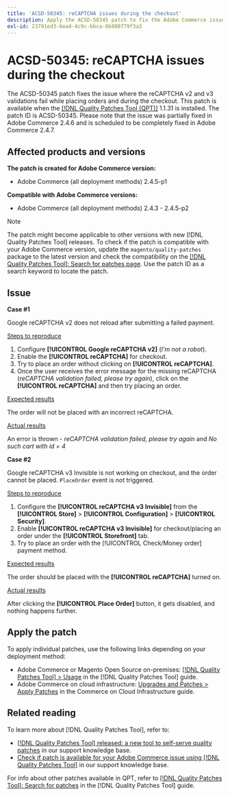 ```yaml
---
title: 'ACSD-50345: reCAPTCHA issues during the checkout'
description: Apply the ACSD-50345 patch to fix the Adobe Commerce issue where the reCAPTCHA v2 and v3 validations are failed while placing orders and during the checkout.
exl-id: 23791ed3-6ea4-4c9c-bbca-8b990779f3a3
---
```

# ACSD-50345: reCAPTCHA issues during the checkout

The ACSD-50345 patch fixes the issue where the reCAPTCHA v2 and v3 validations fail while placing orders and during the checkout. This patch is available when the [[!DNL Quality Patches Tool (QPT)]](/help/announcements/adobe-commerce-announcements/magento-quality-patches-released-new-tool-to-self-serve-quality-patches.md) 1.1.31 is installed. The patch ID is ACSD-50345. Please note that the issue was partially fixed in Adobe Commerce 2.4.6 and is scheduled to be completely fixed in Adobe Commerce 2.4.7.

## Affected products and versions

**The patch is created for Adobe Commerce version:**

* Adobe Commerce (all deployment methods) 2.4.5-p1

**Compatible with Adobe Commerce versions:**

* Adobe Commerce (all deployment methods) 2.4.3 - 2.4.5-p2

>[!NOTE]
>
>The patch might become applicable to other versions with new [!DNL Quality Patches Tool] releases. To check if the patch is compatible with your Adobe Commerce version, update the `magento/quality-patches` package to the latest version and check the compatibility on the [[!DNL Quality Patches Tool]: Search for patches page](https://experienceleague.adobe.com/tools/commerce-quality-patches/index.html). Use the patch ID as a search keyword to locate the patch.

## Issue

**Case #1**

Google reCAPTCHA v2 does not reload after submitting a failed payment.

<u>Steps to reproduce</u>

1. Configure **[!UICONTROL Google reCAPTCHA v2]** (*I'm not a robot*).
1. Enable the **[!UICONTROL reCAPTCHA]** for checkout.
1. Try to place an order without clicking on **[!UICONTROL reCAPTCHA]**.
1. Once the user receives the error message for the missing reCAPTCHA (*reCAPTCHA validation failed, please try again*), click on the **[!UICONTROL reCAPTCHA]** and then try placing an order.

<u>Expected results</u>

The order will not be placed with an incorrect reCAPTCHA.

<u>Actual results</u>

An error is thrown - *reCAPTCHA validation failed, please try again* and *No such cart with id = 4*

**Case #2**

Google reCAPTCHA v3 Invisible is not working on checkout, and the order cannot be placed. `PlaceOrder` event is not triggered.

<u>Steps to reproduce</u>

1. Configure the **[!UICONTROL reCAPTCHA v3 Invisible]** from the **[!UICONTROL Store]** > **[!UICONTROL Configuration]** > **[!UICONTROL Security]**.
1. Enable **[!UICONTROL reCAPTCHA v3 Invisible]** for checkout/placing an order under the **[!UICONTROL Storefront]** tab.
1. Try to place an order with the [!UICONTROL Check/Money order] payment method.

<u>Expected results</u>

The order should be placed with the **[!UICONTROL reCAPTCHA]** turned on.

<u>Actual results</u>

After clicking the **[!UICONTROL Place Order]** button, it gets disabled, and nothing happens further.

## Apply the patch

To apply individual patches, use the following links depending on your deployment method:

* Adobe Commerce or Magento Open Source on-premises: [[!DNL Quality Patches Tool] > Usage](https://experienceleague.adobe.com/docs/commerce-operations/tools/quality-patches-tool/usage.html) in the [!DNL Quality Patches Tool] guide.
* Adobe Commerce on cloud infrastructure: [Upgrades and Patches > Apply Patches](https://experienceleague.adobe.com/docs/commerce-cloud-service/user-guide/develop/upgrade/apply-patches.html) in the Commerce on Cloud Infrastructure guide.

## Related reading

To learn more about [!DNL Quality Patches Tool], refer to:

* [[!DNL Quality Patches Tool] released: a new tool to self-serve quality patches](/help/announcements/adobe-commerce-announcements/magento-quality-patches-released-new-tool-to-self-serve-quality-patches.md) in our support knowledge base.
* [Check if patch is available for your Adobe Commerce issue using [!DNL Quality Patches Tool]](/help/support-tools/patches-available-in-qpt-tool/check-patch-for-magento-issue-with-magento-quality-patches.md) in our support knowledge base.

For info about other patches available in QPT, refer to [[!DNL Quality Patches Tool]: Search for patches](https://experienceleague.adobe.com/tools/commerce-quality-patches/index.html) in the [!DNL Quality Patches Tool] guide.

